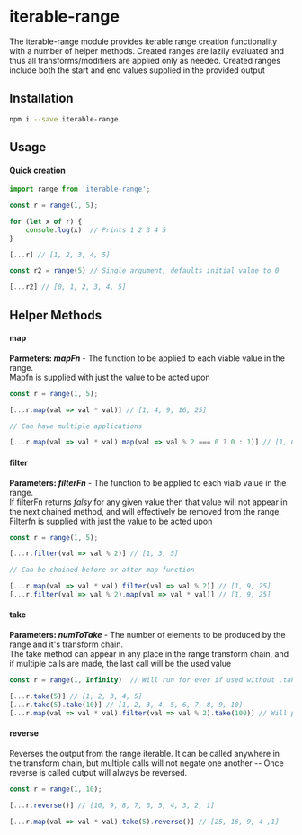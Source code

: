 # iterable-range
The iterable-range module provides iterable range creation functionality with a number of helper methods.  Created ranges are lazily evaluated and thus all transforms/modifiers are applied only as needed.  Created ranges include both the start and end values supplied in the provided output

## Installation
```bash
npm i --save iterable-range
```

## Usage

#### Quick creation
```javascript
import range from 'iterable-range';

const r = range(1, 5);

for (let x of r) {
    console.log(x)  // Prints 1 2 3 4 5
}

[...r] // [1, 2, 3, 4, 5]

const r2 = range(5) // Single argument, defaults initial value to 0

[...r2] // [0, 1, 2, 3, 4, 5]

```

## Helper Methods

####  map 
**Parmeters: *mapFn*** - The function to be applied to each viable value in the range.  
Mapfn is supplied with just the value to be acted upon

```javascript
const r = range(1, 5);

[...r.map(val => val * val)] // [1, 4, 9, 16, 25]

// Can have multiple applications

[...r.map(val => val * val).map(val => val % 2 === 0 ? 0 : 1)] // [1, 0, 1, 0, 1]

```

#### filter
**Parameters: *filterFn*** - The function to be applied to each vialb value in the range.  
If filterFn returns *falsy* for any given value then that value will not appear in the next chained method, and will effectively be removed from the range.  Filterfn is supplied with just the value to be acted upon

```javascript
const r = range(1, 5);

[...r.filter(val => val % 2)] // [1, 3, 5]

// Can be chained before or after map function

[...r.map(val => val * val).filter(val => val % 2)] // [1, 9, 25]
[...r.filter(val => val % 2).map(val => val * val)] // [1, 9, 25]

```


#### take
**Parameters: *numToTake*** - The number of elements to be produced by the range and it's transform chain.  
The take method can appear in any place in the range transform chain, and if multiple calls are made, the last call will be the used value

```javascript
const r = range(1, Infinity)  // Will run for ever if used without .take(numToTake)

[...r.take(5)] // [1, 2, 3, 4, 5]
[...r.take(5).take(10)] // [1, 2, 3, 4, 5, 6, 7, 8, 9, 10]
[...r.map(val => val * val).filter(val => val % 2).take(100)] // Will produce the first 100 odd square numbers

```

#### reverse
Reverses the output from the range iterable.  It can be called anywhere in the transform chain, but multiple calls will not negate one another -- Once reverse is called output will always be reversed.

```javascript
const r = range(1, 10);

[...r.reverse()] // [10, 9, 8, 7, 6, 5, 4, 3, 2, 1]

[...r.map(val => val * val).take(5).reverse()] // [25, 16, 9, 4 ,1]

```